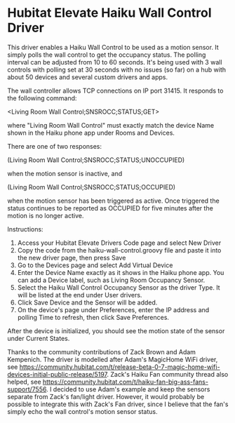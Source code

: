 # Hubitat Elevate Haiku Wall Control Driver
This driver enables a Haiku Wall Control to be used as a motion sensor. It simply polls the wall control to get the occupancy status. The polling interval can be adjusted from 10 to 60 seconds. It's being used with 3 wall controls with polling set at 30 seconds with no issues (so far) on a hub with about 50 devices and several custom drivers and apps.

The wall controller allows TCP connections on IP port 31415. It responds to the following command:

<Living Room Wall Control;SNSROCC;STATUS;GET>

where "Living Room Wall Control" must exactly match the device Name shown in the Haiku phone app under Rooms and Devices.

There are one of two responses:

(Living Room Wall Control;SNSROCC;STATUS;UNOCCUPIED)

when the motion sensor is inactive, and

(Living Room Wall Control;SNSROCC;STATUS;OCCUPIED)

when the motion sensor has been triggered as active. Once triggered the status continues to be reported as OCCUPIED for five minutes after the motion is no longer active.

Instructions:
1. Access your Hubitat Elevate Drivers Code page and select New Driver
2. Copy the code from the haiku-wall-control.groovy file and paste it into the new driver page, then press Save
3. Go to the Devices page and select Add Virtual Device
4. Enter the Device Name exactly as it shows in the Haiku phone app. You can add a Device label, such as Living Room Occupancy Sensor.
5. Select the Haiku Wall Control Occupancy Sensor as the driver Type. It will be listed at the end under User drivers.
6. Click Save Device and the Sensor will be added.
7. On the device's page under Preferences, enter the IP address and polling Time to refresh, then click Save Preferences. 

After the device is initialized, you should see the motion state of the sensor under Current States.

Thanks to the community contributions of Zack Brown and Adam Kempenich. The driver is modelled after Adam's MagicHome WiFi driver, see https://community.hubitat.com/t/release-beta-0-7-magic-home-wifi-devices-initial-public-release/5197. Zack's Haiku Fan community thread also helped, see https://community.hubitat.com/t/haiku-fan-big-ass-fans-support/7556. I decided to use Adam's example and keep the sensors separate from Zack's fan/light driver. However, it would probably be possible to integrate this with Zack's Fan driver, since I believe that the fan's simply echo the wall control's motion sensor status.
